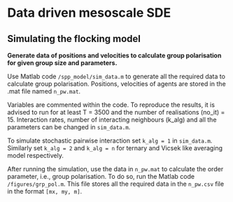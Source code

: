 # Data driven mesoscale SDE

## Simulating the flocking model

**Generate data of positions and velocities to calculate group polarisation for given group size and parameters.**

Use Matlab code `/spp_model/sim_data.m` to generate all the required data to calculate group polarisation. Positions, velocities of agents are stored in the .mat file named `n_pw.mat`.

Variables are commented within the code. To reproduce the results, it is advised to run for at least T = 3500 and the number of realisations (no_it) = 15. Interaction rates, number of interacting neighbours (k_alg) and all the parameters can be changed in `sim_data.m`.

To simulate stochastic pairwise interaction set `k_alg = 1` in `sim_data.m`. Similarly set `k_alg = 2` and `k_alg = n` for ternary and Vicsek like averaging model respectively.

After running the simulation, use the data in `n_pw.mat` to calculate the order parameter, i.e., group polarisation. To do so, run the Matlab code `/figures/grp_pol.m`. This file stores all the required data in the `n_pw.csv` file in the format `[mx, my, m]`.

